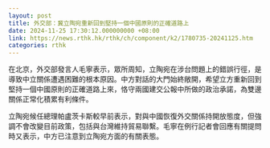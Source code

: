 ```yaml
---
layout: post
title: 外交部：冀立陶宛重新回到堅持一個中國原則的正確道路上
date: 2024-11-25 17:30:12.000000000 +08:00
link: https://news.rthk.hk/rthk/ch/component/k2/1780735-20241125.htm
categories: rthk
---
```


在北京，外交部發言人毛寧表示，眾所周知，立陶宛在涉台問題上的錯誤行徑，是導致中立關係遭遇困難的根本原因。中方對話的大門始終敞開，希望立方重新回到堅持一個中國原則的正確道路上來，恪守兩國建交公報中所做的政治承諾，為雙邊關係正常化積累有利條件。

立陶宛候任總理帕盧茨卡斯較早前表示，對與中國恢復外交關係持開放態度，但強調不會改變目前政策，包括與台灣維持貿易聯繫。毛寧在例行記者會回應有關提問時又表示，中方已注意到立陶宛方面的有關表態。
